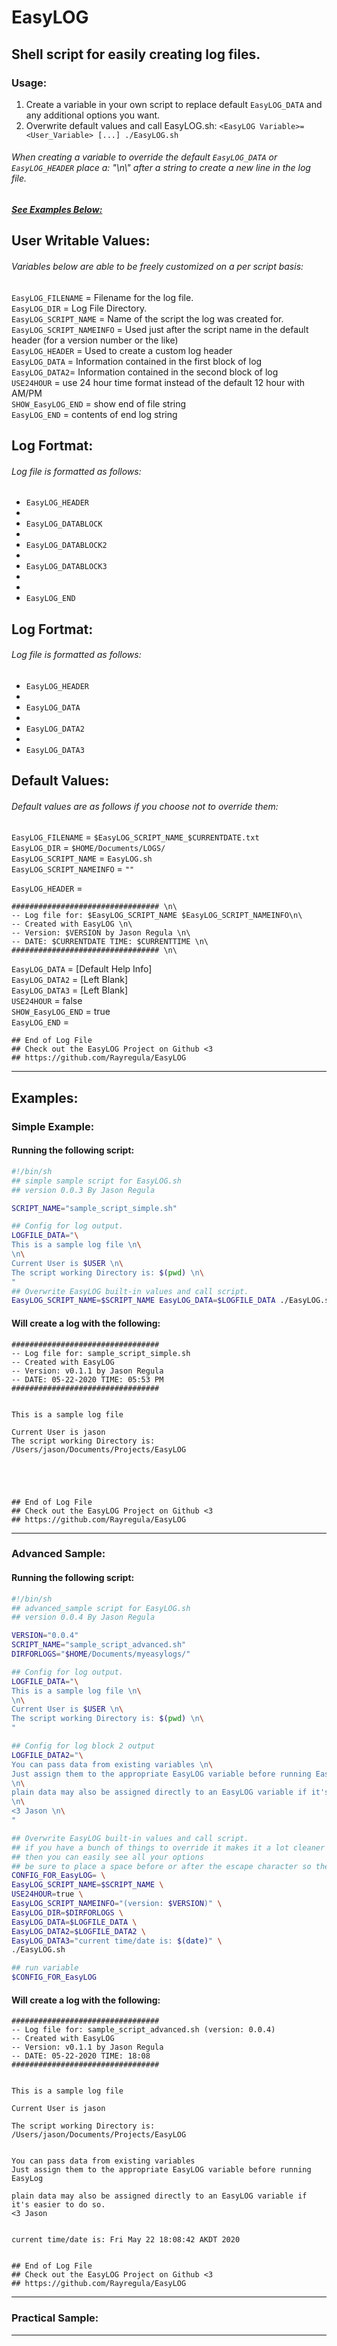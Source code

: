 # EasyLOG
## Shell script for easily creating log files.
### Usage:
1. Create a variable in your own script to replace default `EasyLOG_DATA` and any additional options you want. <br/>
1. Overwrite default values and call EasyLOG.sh: `<EasyLOG Variable>=<User_Variable> [...] ./EasyLOG.sh`


###### When creating a variable to override the default `EasyLOG_DATA` or `EasyLOG_HEADER` place a: "\n\\" after a string to create a new line in the log file.

##### [See Examples Below:](https://github.com/Rayregula/EasyLOG#examples) 

 
## User Writable Values:
###### Variables below are able to be freely customized on a per script basis:
 `EasyLOG_FILENAME` = Filename for the log file. <br/>
 `EasyLOG_DIR` = Log File Directory. <br/>
 `EasyLOG_SCRIPT_NAME` = Name of the script the log was created for. <br/>
 `EasyLOG_SCRIPT_NAMEINFO` = Used just after the script name in the default header (for a version number or the like) <br/>
 `EasyLOG_HEADER` = Used to create a custom log header <br/>
 `EasyLOG_DATA` = Information contained in the first block of log <br/>
 `EasyLOG_DATA2`= Information contained in the second block of log <br/>
 `USE24HOUR` = use 24 hour time format instead of the default 12 hour with AM/PM <br/>
 `SHOW_EasyLOG_END` = show end of file string <br/>
 `EasyLOG_END` = contents of end log string <br/>
 
## Log Fortmat:
###### Log file is formatted as follows:

 * `EasyLOG_HEADER`
 * 
 * `EasyLOG_DATABLOCK`
 * 
 * `EasyLOG_DATABLOCK2`
 * 
 * `EasyLOG_DATABLOCK3`
 * 
 * 
 * `EasyLOG_END`
 
## Log Fortmat:
###### Log file is formatted as follows:

 * `EasyLOG_HEADER`
 * 
 * `EasyLOG_DATA`
 * 
 * `EasyLOG_DATA2`
 * 
 * `EasyLOG_DATA3`
 

## Default Values:
###### Default values are as follows if you choose not to override them:
 `EasyLOG_FILENAME` = `$EasyLOG_SCRIPT_NAME_$CURRENTDATE.txt` <br/>
 `EasyLOG_DIR` = `$HOME/Documents/LOGS/` <br/>
 `EasyLOG_SCRIPT_NAME` = `EasyLOG.sh` <br/>
 `EasyLOG_SCRIPT_NAMEINFO` = `""`

 `EasyLOG_HEADER` = <br/> 
 
	################################# \n\
	-- Log file for: $EasyLOG_SCRIPT_NAME $EasyLOG_SCRIPT_NAMEINFO\n\
	-- Created with EasyLOG \n\
	-- Version: $VERSION by Jason Regula \n\
	-- DATE: $CURRENTDATE TIME: $CURRENTTIME \n\
	################################# \n\
	
 `EasyLOG_DATA` = [Default Help Info] <br/>
 `EasyLOG_DATA2` = [Left Blank] <br/>
 `EasyLOG_DATA3` = [Left Blank] <br/>
 `USE24HOUR` = false <br/>
 `SHOW_EasyLOG_END` = true <br/>
 `EasyLOG_END` = <br/>
 
 ```
## End of Log File
## Check out the EasyLOG Project on Github <3
## https://github.com/Rayregula/EasyLOG
 ```


---
## Examples:
### Simple Example:
#### Running the following script:

```bash
#!/bin/sh
## simple sample script for EasyLOG.sh
## version 0.0.3 By Jason Regula

SCRIPT_NAME="sample_script_simple.sh"

## Config for log output.
LOGFILE_DATA="\
This is a sample log file \n\
\n\
Current User is $USER \n\
The script working Directory is: $(pwd) \n\
"
## Overwrite EasyLOG built-in values and call script.
EasyLOG_SCRIPT_NAME=$SCRIPT_NAME EasyLOG_DATA=$LOGFILE_DATA ./EasyLOG.sh
```	
#### Will create a log with the following:


```
################################# 
-- Log file for: sample_script_simple.sh 
-- Created with EasyLOG 
-- Version: v0.1.1 by Jason Regula 
-- DATE: 05-22-2020 TIME: 05:53 PM 
################################# 


This is a sample log file 

Current User is jason 
The script working Directory is: /Users/jason/Documents/Projects/EasyLOG 





## End of Log File 
## Check out the EasyLOG Project on Github <3 
## https://github.com/Rayregula/EasyLOG
``` 
---
### Advanced Sample:
#### Running the following script:

```bash
#!/bin/sh
## advanced_sample script for EasyLOG.sh
## version 0.0.4 By Jason Regula

VERSION="0.0.4"
SCRIPT_NAME="sample_script_advanced.sh"
DIRFORLOGS="$HOME/Documents/myeasylogs/"

## Config for log output.
LOGFILE_DATA="\
This is a sample log file \n\
\n\
Current User is $USER \n\
The script working Directory is: $(pwd) \n\
"

## Config for log block 2 output
LOGFILE_DATA2="\
You can pass data from existing variables \n\
Just assign them to the appropriate EasyLOG variable before running EasyLog \n\
\n\
plain data may also be assigned directly to an EasyLOG variable if it's easier to do so.
\n\
<3 Jason \n\
"

## Overwrite EasyLOG built-in values and call script.
## if you have a bunch of things to override it makes it a lot cleaner to escape your newlines.
## then you can easily see all your options
## be sure to place a space before or after the escape character so they don't end up as a single string
CONFIG_FOR_EasyLOG= \
EasyLOG_SCRIPT_NAME=$SCRIPT_NAME \
USE24HOUR=true \
EasyLOG_SCRIPT_NAMEINFO="(version: $VERSION)" \
EasyLOG_DIR=$DIRFORLOGS \
EasyLOG_DATA=$LOGFILE_DATA \
EasyLOG_DATA2=$LOGFILE_DATA2 \
EasyLOG_DATA3="current time/date is: $(date)" \
./EasyLOG.sh

## run variable
$CONFIG_FOR_EasyLOG
```

#### Will create a log with the following:


```
################################# 
-- Log file for: sample_script_advanced.sh (version: 0.0.4)
-- Created with EasyLOG 
-- Version: v0.1.1 by Jason Regula 
-- DATE: 05-22-2020 TIME: 18:08 
################################# 


This is a sample log file 

Current User is jason

The script working Directory is: /Users/jason/Documents/Projects/EasyLOG 


You can pass data from existing variables 
Just assign them to the appropriate EasyLOG variable before running EasyLog 

plain data may also be assigned directly to an EasyLOG variable if it's easier to do so. 
<3 Jason 


current time/date is: Fri May 22 18:08:42 AKDT 2020


## End of Log File 
## Check out the EasyLOG Project on Github <3 
## https://github.com/Rayregula/EasyLOG

```

---
### Practical Sample:

---